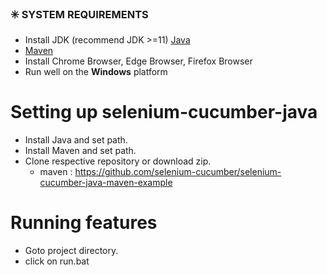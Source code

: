 ### ✳️ **SYSTEM REQUIREMENTS**

- Install JDK (recommend JDK >=11) <a href="https://java.com/en/download/manual.jsp" target="_blank">Java</a>
- <a href="https://maven.apache.org/download.cgi" target="_blank">Maven</a>
- Install Chrome Browser, Edge Browser, Firefox Browser
- Run well on the **Windows** platform

  
# Setting up selenium-cucumber-java
- Install Java and set path.
- Install Maven and set path.
- Clone respective repository or download zip.
	- maven : https://github.com/selenium-cucumber/selenium-cucumber-java-maven-example

# Running features
- Goto project directory.
- click on run.bat 
